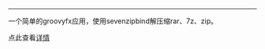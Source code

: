 ----
一个简单的groovyfx应用，使用sevenzipbind解压缩rar、7z、zip。

点此查看[详情](https://sunyuyangg555.github.io/tool/2021/06/25/archivg.html)